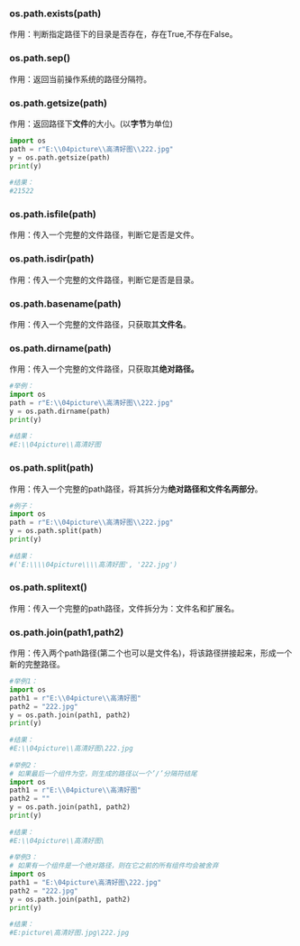 
### **os.path.exists(path)**
作用：判断指定路径下的目录是否存在，存在True,不存在False。

### **os.path.sep()**
作用：返回当前操作系统的路径分隔符。

### **os.path.getsize(path)**
作用：返回路径下**文件**的大小。(以**字节**为单位)
```python
import os
path = r"E:\\04picture\\高清好图\\222.jpg"
y = os.path.getsize(path)
print(y)
 
#结果：
#21522
```

### **os.path.isfile(path)**
作用：传入一个完整的文件路径，判断它是否是文件。

### **os.path.isdir(path)**
作用：传入一个完整的文件路径，判断它是否是目录。

### **os.path.basename(path)**
作用：传入一个完整的文件路径，只获取其**文件名**。

### **os.path.dirname(path)**
作用：传入一个完整的文件路径，只获取其**绝对路径。**
```python
#举例：
import os
path = r"E:\\04picture\\高清好图\\222.jpg"
y = os.path.dirname(path)
print(y)
 
#结果：
#E:\\04picture\\高清好图
```


### **os.path.split(path)**
作用：传入一个完整的path路径，将其拆分为**绝对路径和文件名两部分**。
```python
#例子：
import os
path = r"E:\\04picture\\高清好图\\222.jpg"
y = os.path.split(path)
print(y)
 
#结果：
#('E:\\\\04picture\\\\高清好图', '222.jpg')
```
### os.path.splitext()
作用：传入一个完整的path路径，文件拆分为：文件名和扩展名。

### **os.path.join(path1,path2)**
作用：传入两个path路径(第二个也可以是文件名)，将该路径拼接起来，形成一个新的完整路径。
```python
#举例1：
import os
path1 = r"E:\\04picture\\高清好图"
path2 = "222.jpg"
y = os.path.join(path1, path2)
print(y)
 
#结果：
#E:\\04picture\\高清好图\222.jpg
 
#举例2：
# 如果最后一个组件为空，则生成的路径以一个’/’分隔符结尾
import os
path1 = r"E:\\04picture\\高清好图"
path2 = ""
y = os.path.join(path1, path2)
print(y)
 
#结果：
#E:\\04picture\\高清好图\
 
#举例3：
# 如果有一个组件是一个绝对路径，则在它之前的所有组件均会被舍弃
import os
path1 = "E:\04picture\高清好图\222.jpg"
path2 = "222.jpg"
y = os.path.join(path1, path2)
print(y)
 
#结果：
#E:picture\高清好图.jpg\222.jpg
```

